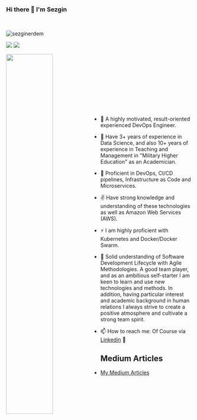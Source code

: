 
### Hi there 👋 I'm Sezgin
<br>

<p align="left"> <img src="https://komarev.com/ghpvc/?username=sezginerdem" alt="sezginerdem" /> </p>

[![](https://img.shields.io/badge/linkedin-%230077B5.svg?&style=for-the-badge&logo=linkedin&logoColor=white)](https://www.linkedin.com/in/sezginerdem/)
[![](https://img.shields.io/badge/medium-%2312100E.svg?&style=for-the-badge&logo=medium&logoColor=white)](https://serdem.medium.com/)

<img src="https://github-readme-stats.vercel.app/api?username=sezginerdem&show_icons=true&theme=vision-friendly-dark" align='left' width="50%">

<br><br><br><br><br><br><br><br><br>

- 🔭 A highly motivated, result-oriented experienced DevOps Engineer.
- 🌱 Have 3+ years of experience in Data Science, and also 10+ years of experience in Teaching and Management in "Military Higher Education" as an Academician.
- 💬 Proficient in DevOps, CI/CD pipelines, Infrastructure as Code and Microservices.
- ✌ Have strong knowledge and understanding of these technologies as well as Amazon Web Services (AWS). 
- ⚡ I am highly proficient with Kubernetes and Docker/Docker Swarm.
- 👯 Solid understanding of Software Development Lifecycle with Agile Methodologies. A good team player, and as an ambitious self-starter I am keen to learn and use new technologies and methods. In addition, having particular interest and academic background in human relations I always strive to create a positive atmosphere and cultivate a strong team spirit.


- 📫 How to reach me: Of Course via [Linkedin](https://www.linkedin.com/in/sezginerdem/) 👀


## Medium Articles

- [My Medium Articles](https://serdem.medium.com/)
